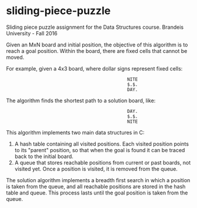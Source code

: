 # sliding-piece-puzzle
Sliding piece puzzle assignment for the Data Structures course. Brandeis University - Fall 2016

Given an MxN board and initial position, the objective of this algorithm is to reach a goal position. 
Within the board, there are fixed cells that cannot be moved.

For example, given a 4x3 board, where dollar signs represent fixed cells:

                                                  NITE
                                                  $.$.
                                                  DAY.

The algorithm finds the shortest path to a solution board, like:

                                                  DAY.
                                                  $.$.
                                                  NITE

This algorithm implements two main data structures in C:
1) A hash table containing all visited positions. Each visited position points to its "parent" position,
so that when the goal is found it can be traced back to the initial board.
2) A queue that stores reachable positions from current or past boards, not visited yet. 
Once a position is visited, it is removed from the queue.

The solution algorithm implements a breadth first search in which a position is taken from the queue,
and all reachable positions are stored in the hash table and queue. This process lasts until the goal position is taken from the queue.
